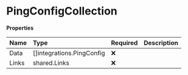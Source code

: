 # PingConfigCollection

**Properties**

| Name  | Type                      | Required | Description |
| :---- | :------------------------ | :------- | :---------- |
| Data  | []integrations.PingConfig | ❌       |             |
| Links | shared.Links              | ❌       |             |

